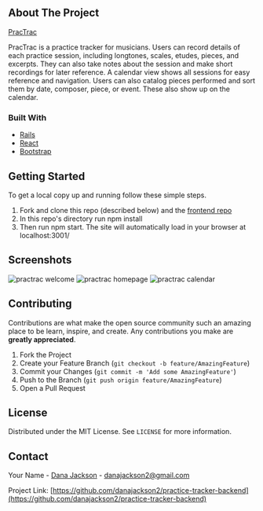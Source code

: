 ## About The Project

[PracTrac](practrac.herokuapp.com)

PracTrac is a practice tracker for musicians. Users can record details of each practice session, including longtones, scales, etudes, pieces, and excerpts. They can also take notes about the session and make short recordings for later reference. A calendar view shows all sessions for easy reference and navigation. Users can also catalog pieces performed and sort them by date, composer, piece, or event. These also show up on the calendar.

### Built With

* [Rails](https://rubyonrails.org/)
* [React](https://reactjs.org/)
* [Bootstrap](https://getbootstrap.com)


## Getting Started

To get a local copy up and running follow these simple steps.
1. Fork and clone this repo (described below) and the [frontend repo](github.com/danajackson2/practice-tracker-frontend)
2. In this repo's directory run npm install
3. Then run npm start. The site will automatically load in your browser at localhost:3001/


## Screenshots
![practrac welcome](blob:https://imgur.com/fb06313d-c4bd-4e9a-b5e5-63141fd33a4f)
![practrac homepage](https://i.imgur.com/iXzHaF6.png)
![practrac calendar](https://i.imgur.com/4LmV94j.png)


## Contributing

Contributions are what make the open source community such an amazing place to be learn, inspire, and create. Any contributions you make are **greatly appreciated**.

1. Fork the Project
2. Create your Feature Branch (`git checkout -b feature/AmazingFeature`)
3. Commit your Changes (`git commit -m 'Add some AmazingFeature'`)
4. Push to the Branch (`git push origin feature/AmazingFeature`)
5. Open a Pull Request


## License

Distributed under the MIT License. See `LICENSE` for more information.


## Contact

Your Name - [Dana Jackson](danajackson2.medium.com) - danajackson2@gmail.com

Project Link: [https://github.com/danajackson2/practice-tracker-backend](https://github.com/danajackson2/practice-tracker-backend)
